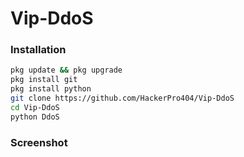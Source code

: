# Vip-DdoS

### Installation
```bash
pkg update && pkg upgrade
pkg install git
pkg install python
git clone https://github.com/HackerPro404/Vip-DdoS
cd Vip-DdoS
python DdoS
```

### Screenshot
